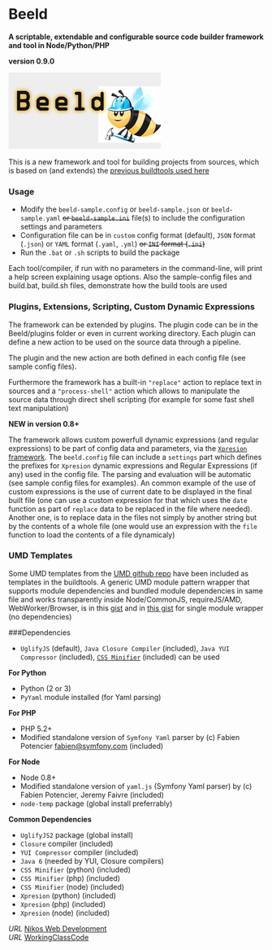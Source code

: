 Beeld
=====

**A scriptable, extendable and configurable source code builder framework and tool in Node/Python/PHP**

**version 0.9.0**

![beeld is a bee that builds flowers](/beeld.jpg)

This is a new framework and tool for building projects from sources, which is based on (and extends) the [previous buildtools used here](https://github.com/foo123/scripts)


### Usage

* Modify the `beeld-sample.config` or `beeld-sample.json` or `beeld-sample.yaml` <del>or `beeld-sample.ini`</del> file(s) to include the configuration settings and parameters
* Configuration file can be in `custom` config format (default), `JSON` format (`.json`) or `YAML` format (`.yaml`, `.yml`) <del>or `INI` format (`.ini`)</del>
* Run the `.bat` or `.sh` scripts to build the package

Each tool/compiler, if run with no parameters in the command-line, will print a help screen explaining usage options.
Also the sample-config files and build.bat, build.sh files, demonstrate how the build tools are used


### Plugins, Extensions, Scripting, Custom Dynamic Expressions

The framework can be extended by plugins. The plugin code can be in the Beeld/plugins folder or even in current working directory. Each plugin can define a new action to be used on the source data through a pipeline.

The plugin and the new action are both defined in each config file (see sample config files).

Furthermore the framework has a built-in `"replace"` action to replace text in sources and a `"process-shell"` action which allows to manipulate the source data through direct shell scripting (for example for some fast shell text manipulation)

**NEW in version 0.8+**

The framework allows custom powerfull dynamic expressions (and regular expressions) to be part of config data and parameters, via the [`Xpresion` framework](https://github.com/foo123/Xpresion). The `beeld.config` file can include a `settings` part which defines the prefixes for `Xpresion` dynamic expressions and Regular Expressions (if any) used in the config file. The parsing and evaluation will be automatic (see sample config files for examples). An common example of the use of custom expressions is the use of current date to be displayed in the final built file (one can use a custom expression for that which uses the `date` function as part of `replace` data to be replaced in the file where needed). Another one, is to replace data in the files not simply by another string but by the contents of a whole file (one would use an expression with the `file` function to load the contents of a file dynamicaly)



### UMD Templates

Some UMD templates from the [UMD github repo](https://github.com/umdjs/umd) have been included as templates in the buildtools.
A generic UMD module pattern wrapper that supports module dependencies and bundled module dependencies in same file and works transparently inside Node/CommonJS, requireJS/AMD, WebWorker/Browser, is in this [gist](https://gist.github.com/foo123/20e0ca043cdc50ecb004#)
and in [this gist](https://gist.github.com/foo123/8b0c069445bee29b0e93) for single module wrapper (no dependencies)


###Dependencies

* `UglifyJS` (default), `Java Closure Compiler` (included), `Java YUI Compressor` (included), [`CSS Minifier`](http://foo123.github.io/examples/css-minifier) (included) can be used

__For Python__
* Python (2 or 3)
* `PyYaml` module installed (for Yaml parsing)

__For PHP__
* PHP 5.2+
* Modified standalone version of `Symfony Yaml` parser by (c) Fabien Potencier <fabien@symfony.com> (included)

__For Node__
* Node 0.8+
* Modified standalone version of `yaml.js` (Symfony Yaml parser) by (c) Fabien Potencier, Jeremy Faivre (included)
* `node-temp` package (global install preferrably)

__Common Dependencies__
* `UglifyJS2` package (global install)
* `Closure` compiler (included)
* `YUI Compressor` compiler (included)
* `Java 6` (needed by YUI, Closure compilers)
* `CSS Minifier` (python) (included)
* `CSS Minifier` (php) (included)
* `CSS Minifier` (node) (included)
* `Xpresion` (python) (included)
* `Xpresion` (php) (included)
* `Xpresion` (node) (included)


*URL* [Nikos Web Development](http://nikos-web-development.netai.net/ "Nikos Web Development")  
*URL* [WorkingClassCode](http://workingclasscode.uphero.com/ "Working Class Code")  

